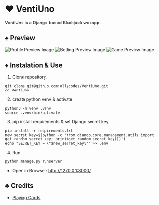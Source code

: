 # ❤️ VentiUno

VentiUno is a Django-based Blackjack webapp.

## ♠️ Preview
![Profile Preview Image](https://github.com/ollycodes/VentiUno/Blackjack/static/img/new_game.png)
![Betting Preview Image](https://github.com/ollycodes/VentiUno/Blackjack/static/img/bet.png)
![Game Preview Image](https://github.com/ollycodes/VentiUno/Blackjack/static/img/hand.png)

## ♦️ Instalation & Use
1. Clone repository.
```shell
git clone git@github.com:ollycodes/VentiUno.git
cd VentiUno
```

2. create python venv & activate
```shell
python3 -m venv .venv
source .venv/bin/activate
```

3. pip install requirements & set Django secret key
```shell
pip install -r requirements.txt
new_secret_key=$(python -c 'from django.core.management.utils import get_random_secret_key; print(get_random_secret_key())')  
echo "SECRET_KEY = \"$new_secret_key\"" >> .env
```

4. Run
```shell
python manage.py runserver
```
- Open in Browser: http://127.0.0.1:8000/

## ♣️ Credits
- [Playing Cards](https://tekeye.uk/playing_cards/svg-playing-cards)
